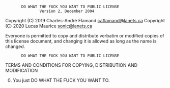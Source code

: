            DO WHAT THE FUCK YOU WANT TO PUBLIC LICENSE
                   Version 2, December 2004
 
Copyright (C) 2019 Charles-André Flamand <caflamand@lanets.ca>
Copyright (C) 2020 Lucas Maurice <sonic@lanets.ca>

Everyone is permitted to copy and distribute verbatim or modified
copies of this license document, and changing it is allowed as long
as the name is changed.
 
           DO WHAT THE FUCK YOU WANT TO PUBLIC LICENSE
  TERMS AND CONDITIONS FOR COPYING, DISTRIBUTION AND MODIFICATION

 0. You just DO WHAT THE FUCK YOU WANT TO.
